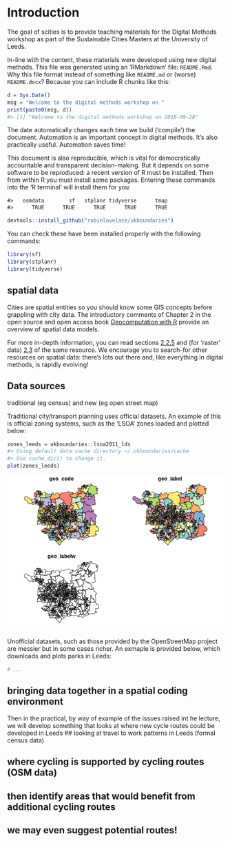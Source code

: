 
<!-- README.md is generated from README.Rmd. Please edit that file -->

# Introduction

The goal of scities is to provide teaching materials for the Digital
Methods workshop as part of the Sustainable Cities Masters at the
University of Leeds.

In-line with the content, these materials were developed using new
digital methods. This file was generated using an ‘RMarkdown’ file:
`README.Rmd`. Why this file format instead of something like `README.md`
or (worse) `README.docx`? Because you can include R chunks like this:

``` r
d = Sys.Date()
msg = "Welcome to the digital methods workshop on "
print(paste0(msg, d))
#> [1] "Welcome to the digital methods workshop on 2018-09-28"
```

The date automatically changes each time we build (‘compile’) the
document. Automation is an important concept in digital methods. It’s
also practically useful. Automation saves time\!

This document is also reproducible, which is vital for democratically
accountable and transparent decision-making. But it depends on some
software to be reproduced: a recent version of R must be installed. Then
from within R you must install some packages. Entering these commands
into the ‘R terminal’ will install them for you:

    #>   osmdata        sf   stplanr tidyverse      tmap 
    #>      TRUE      TRUE      TRUE      TRUE      TRUE

``` r
devtools::install_github("robinlovelace/ukboundaries")
```

You can check these have been installed properly with the following
commands:

``` r
library(sf)
library(stplanr)
library(tidyverse)
```

## spatial data

Cities are spatial entities so you should know some GIS concepts before
grappling with city data. The introductory comments of Chapter 2 in the
open source and open access book [Geocomputation with
R](https://geocompr.robinlovelace.net/spatial-class.html) provide an
overview of spatial data models.

For more in-depth information, you can read sections
[2.2.5](https://geocompr.robinlovelace.net/spatial-class.html#geometry)
and (for ‘raster’ data)
[2.3](https://geocompr.robinlovelace.net/spatial-class.html#raster-data)
of the same resource. We encourage you to search-for other resources on
spatial data: there’s lots out there and, like everything in digital
methods, is rapidly evolving\!

## Data sources

traditional (eg census) and new (eg open street map)

Traditional city/transport planning uses official datasets. An example
of this is official zoning systems, such as the ‘LSOA’ zones loaded and
plotted below:

``` r
zones_leeds = ukboundaries::lsoa2011_lds
#> Using default data cache directory ~/.ukboundaries/cache 
#> Use cache_dir() to change it.
plot(zones_leeds)
```

![](README_files/figure-gfm/unnamed-chunk-5-1.png)<!-- -->

Unofficial datasets, such as those provided by the OpenStreetMap project
are messier but in some cases richer. An exmaple is provided below,
which downloads and plots parks in Leeds:

``` r
# ...
```

## bringing data together in a spatial coding environment

Then in the practical, by way of example of the issues raised int he
lecture, we will develop something that looks at where new cycle routes
could be developed in Leeds \#\# looking at travel to work patterns in
Leeds (formal census data)

## where cycling is supported by cycling routes (OSM data)

## then identify areas that would benefit from additional cycling routes

## we may even suggest potential routes\!
